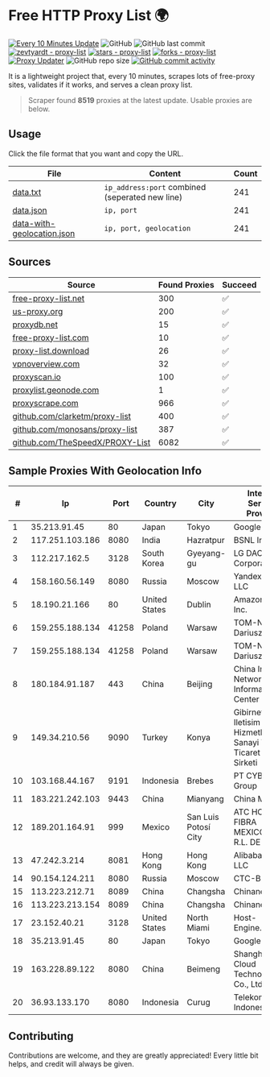 
# Free HTTP Proxy List 🌍

[![Every 10 Minutes Update](https://github.com/mertguvencli/http-proxy-list/actions/workflows/main.yml/badge.svg?branch=main)](https://github.com/mertguvencli/http-proxy-list/actions/workflows/main.yml)
![GitHub](https://img.shields.io/github/license/mertguvencli/http-proxy-list)
![GitHub last commit](https://img.shields.io/github/last-commit/mertguvencli/http-proxy-list)
[![zevtyardt - proxy-list](https://img.shields.io/static/v1?label=zevtyardt&message=proxy-list&color=blue&logo=github)](https://github.com/zevtyardt/proxy-list "Go to GitHub repo")
[![stars - proxy-list](https://img.shields.io/github/stars/zevtyardt/proxy-list?style=social)](https://github.com/zevtyardt/proxy-list)
[![forks - proxy-list](https://img.shields.io/github/forks/zevtyardt/proxy-list?style=social)](https://github.com/zevtyardt/proxy-list)
[![Proxy Updater](https://github.com/zevtyardt/proxy-list/workflows/Proxy%20Updater/badge.svg)](https://github.com/zevtyardt/proxy-list/actions?query=workflow:"Proxy+Updater")
![GitHub repo size](https://img.shields.io/github/repo-size/zevtyardt/proxy-list)
[![GitHub commit activity](https://img.shields.io/github/commit-activity/m/zevtyardt/proxy-list?logo=commits)](https://github.com/zevtyardt/proxy-list/commits/main)

It is a lightweight project that, every 10 minutes, scrapes lots of free-proxy sites, validates if it works, and serves a clean proxy list.

> Scraper found **8519** proxies at the latest update. Usable proxies are below.

## Usage

Click the file format that you want and copy the URL.

|File|Content|Count|
|----|-------|-----|
|[data.txt](https://raw.githubusercontent.com/mertguvencli/http-proxy-list/main/proxy-list/data.txt)|`ip_address:port` combined (seperated new line)|241|
|[data.json](https://raw.githubusercontent.com/mertguvencli/http-proxy-list/main/proxy-list/data.json)|`ip, port`|241|
|[data-with-geolocation.json](https://raw.githubusercontent.com/mertguvencli/http-proxy-list/main/proxy-list/data-with-geolocation.json)|`ip, port, geolocation`|241|

## Sources

|Source|Found Proxies|Succeed|
|------|-------------|-------|
|[free-proxy-list.net](https://free-proxy-list.net)|300|✅|
|[us-proxy.org](https://www.us-proxy.org)|200|✅|
|[proxydb.net](http://proxydb.net)|15|✅|
|[free-proxy-list.com](https://free-proxy-list.com/?page=&port=&type%5B%5D=http&type%5B%5D=https&up_time=0&search=Search)|10|✅|
|[proxy-list.download](https://www.proxy-list.download/HTTP)|26|✅|
|[vpnoverview.com](https://vpnoverview.com/privacy/anonymous-browsing/free-proxy-servers)|32|✅|
|[proxyscan.io](https://www.proxyscan.io)|100|✅|
|[proxylist.geonode.com](https://proxylist.geonode.com/api/proxy-list?limit=300&page=1&sort_by=lastChecked&sort_type=desc&protocols=http,https)|1|✅|
|[proxyscrape.com](https://api.proxyscrape.com/v2/?request=displayproxies&protocol=http&timeout=10000&country=all&ssl=all&anonymity=all)|966|✅|
|[github.com/clarketm/proxy-list](https://raw.githubusercontent.com/clarketm/proxy-list/master/proxy-list-raw.txt)|400|✅|
|[github.com/monosans/proxy-list](https://raw.githubusercontent.com/monosans/proxy-list/main/proxies/http.txt)|387|✅|
|[github.com/TheSpeedX/PROXY-List](https://raw.githubusercontent.com/TheSpeedX/PROXY-List/master/http.txt)|6082|✅|


## Sample Proxies With Geolocation Info

|#|Ip|Port|Country|City|Internet Service Provider|
|-|--|----|-------|----|-------------------------|
|1|35.213.91.45|80|Japan|Tokyo|Google LLC|
|2|117.251.103.186|8080|India|Hazratpur|BSNL Internet|
|3|112.217.162.5|3128|South Korea|Gyeyang-gu|LG DACOM Corporation|
|4|158.160.56.149|8080|Russia|Moscow|Yandex.Cloud LLC|
|5|18.190.21.166|80|United States|Dublin|Amazon.com, Inc.|
|6|159.255.188.134|41258|Poland|Warsaw|TOM-NET s.c. Dariusz Koper|
|7|159.255.188.134|41258|Poland|Warsaw|TOM-NET s.c. Dariusz Koper|
|8|180.184.91.187|443|China|Beijing|China Internet Network Information Center|
|9|149.34.210.56|9090|Turkey|Konya|Gibirnet Iletisim Hizmetleri Sanayi VE Ticaret Limited Sirketi|
|10|103.168.44.167|9191|Indonesia|Brebes|PT CYB Media Group|
|11|183.221.242.103|9443|China|Mianyang|China Mobile|
|12|189.201.164.91|999|Mexico|San Luis Potosí City|ATC HOLDING FIBRA MEXICO, S. DE R.L. DE C.V.|
|13|47.242.3.214|8081|Hong Kong|Hong Kong|Alibaba.com LLC|
|14|90.154.124.211|8080|Russia|Moscow|CTC-B2B|
|15|113.223.212.71|8089|China|Changsha|Chinanet|
|16|113.223.213.154|8089|China|Changsha|Chinanet|
|17|23.152.40.21|3128|United States|North Miami|Host-Engine.com|
|18|35.213.91.45|80|Japan|Tokyo|Google LLC|
|19|163.228.89.122|8080|China|Beimeng|Shanghai Blue Cloud Technology Co., Ltd|
|20|36.93.133.170|8080|Indonesia|Curug|Telekomunikasi Indonesia|



## Contributing

Contributions are welcome, and they are greatly appreciated! Every
little bit helps, and credit will always be given.

